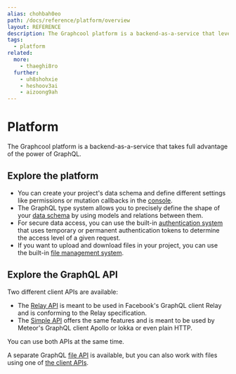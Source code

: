 ```yaml
---
alias: chohbah0eo
path: /docs/reference/platform/overview
layout: REFERENCE
description: The Graphcool platform is a backend-as-a-service that leverages the power of GraphQL and AWS Lambda to provide a highly scalable GraphQL backend.
tags:
  - platform
related:
  more:
    - thaeghi8ro
  further:
    - uh8shohxie
    - heshoov3ai
    - aizoong9ah
---
```


# Platform

The Graphcool platform is a backend-as-a-service that takes full advantage of the power of GraphQL.

## Explore the platform

* You can create your project's data schema and define different settings like permissions or mutation callbacks in the [console](!alias-uh8shohxie).
* The GraphQL type system allows you to precisely define the shape of your [data schema](!alias-ahwoh2fohj) by using models and relations between them.
* For secure data access, you can use the built-in [authentication system](!alias-wejileech9) that uses temporary or permanent authentication tokens to determine the access level of a given request.
* If you want to upload and download files in your project, you can use the built-in [file management system](!alias-eer4wiang0).

## Explore the GraphQL API

Two different client APIs are available:

* The [Relay API](!alias-aizoong9ah) is meant to be used in Facebook's GraphQL client Relay and is conforming to the Relay specification.
* The [Simple API](!alias-heshoov3ai) offers the same features and is meant to be used by Meteor's GraphQL client Apollo or lokka or even plain HTTP.

You can use both APIs at the same time.

A separate GraphQL [file API](!alias-eer4wiang0) is available, but you can also work with files using one of [the client APIs](!alias-heshoov3ai).
